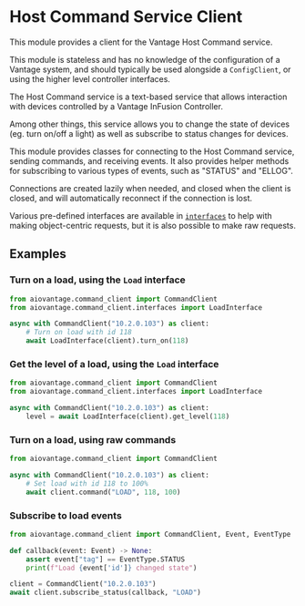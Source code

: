 # Host Command Service Client

This module provides a client for the Vantage Host Command service.

This module is stateless and has no knowledge of the configuration of a Vantage system,
and should typically be used alongside a `ConfigClient`, or using the higher level
controller interfaces.

The Host Command service is a text-based service that allows interaction with devices
controlled by a Vantage InFusion Controller.

Among other things, this service allows you to change the state of devices
(eg. turn on/off a light) as well as subscribe to status changes for devices.

This module provides classes for connecting to the Host Command service, sending
commands, and receiving events. It also provides helper methods for subscribing to
various types of events, such as "STATUS" and "ELLOG".

Connections are created lazily when needed, and closed when the client is closed,
and will automatically reconnect if the connection is lost.

Various pre-defined interfaces are available in [`interfaces`](interfaces) to help with
making object-centric requests, but it is also possible to make raw requests.

## Examples

### Turn on a load, using the `Load` interface

```python
from aiovantage.command_client import CommandClient
from aiovantage.command_client.interfaces import LoadInterface

async with CommandClient("10.2.0.103") as client:
    # Turn on load with id 118
    await LoadInterface(client).turn_on(118)
```

### Get the level of a load, using the `Load` interface

```python
from aiovantage.command_client import CommandClient
from aiovantage.command_client.interfaces import LoadInterface

async with CommandClient("10.2.0.103") as client:
    level = await LoadInterface(client).get_level(118)
```

### Turn on a load, using raw commands

```python
from aiovantage.command_client import CommandClient

async with CommandClient("10.2.0.103") as client:
    # Set load with id 118 to 100%
    await client.command("LOAD", 118, 100)
```

### Subscribe to load events

```python
from aiovantage.command_client import CommandClient, Event, EventType

def callback(event: Event) -> None:
    assert event["tag"] == EventType.STATUS
    print(f"Load {event['id']} changed state")

client = CommandClient("10.2.0.103")
await client.subscribe_status(callback, "LOAD")
```
